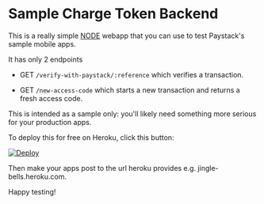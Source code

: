 Sample Charge Token Backend
====

This is a really simple [NODE](http://www.nodejs.com/) webapp that you can use to test Paystack's sample mobile apps.

It has only 2 endpoints

- GET `/verify-with-paystack/:reference` which verifies a transaction.

- GET `/new-access-code` which starts a new transaction and returns a fresh access code.

This is intended as a sample only: you'll likely need something more serious for your production apps.

To deploy this for free on Heroku, click this button:

[![Deploy](https://www.herokucdn.com/deploy/button.png)](https://heroku.com/deploy)

Then make your apps post to the url heroku provides e.g. jingle-bells.heroku.com.

Happy testing!
